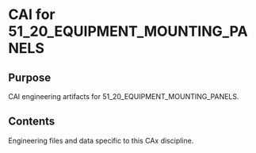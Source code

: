 # CAI for 51_20_EQUIPMENT_MOUNTING_PANELS

## Purpose
CAI engineering artifacts for 51_20_EQUIPMENT_MOUNTING_PANELS.

## Contents
Engineering files and data specific to this CAx discipline.
